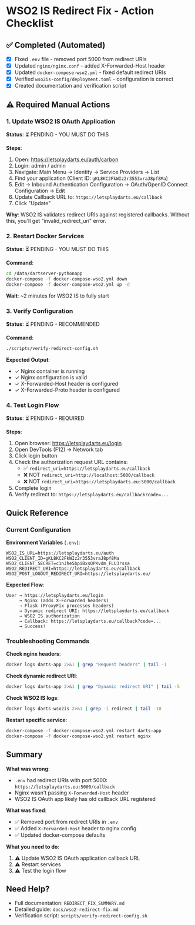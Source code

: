 # WSO2 IS Redirect Fix - Action Checklist

## ✅ Completed (Automated)

- [x] Fixed `.env` file - removed port 5000 from redirect URIs
- [x] Updated `nginx/nginx.conf` - added X-Forwarded-Host header
- [x] Updated `docker-compose-wso2.yml` - fixed default redirect URIs
- [x] Verified `wso2is-config/deployment.toml` - configuration is correct
- [x] Created documentation and verification script

## ⚠️ Required Manual Actions

### 1. Update WSO2 IS OAuth Application

**Status**: ⏳ PENDING - YOU MUST DO THIS

**Steps**:
1. Open: https://letsplaydarts.eu/auth/carbon
2. Login: admin / admin
3. Navigate: Main Menu → Identity → Service Providers → List
4. Find your application (Client ID: `gKL8KC2FkWIz2r3553vraJ8pf8Ma`)
5. Edit → Inbound Authentication Configuration → OAuth/OpenID Connect Configuration → Edit
6. Update Callback URL to: `https://letsplaydarts.eu/callback`
7. Click "Update"

**Why**: WSO2 IS validates redirect URIs against registered callbacks. Without this, you'll get "invalid_redirect_uri" error.

### 2. Restart Docker Services

**Status**: ⏳ PENDING - YOU MUST DO THIS

**Command**:
```bash
cd /data/dartserver-pythonapp
docker-compose -f docker-compose-wso2.yml down
docker-compose -f docker-compose-wso2.yml up -d
```

**Wait**: ~2 minutes for WSO2 IS to fully start

### 3. Verify Configuration

**Status**: ⏳ PENDING - RECOMMENDED

**Command**:
```bash
./scripts/verify-redirect-config.sh
```

**Expected Output**:
- ✓ Nginx container is running
- ✓ Nginx configuration is valid
- ✓ X-Forwarded-Host header is configured
- ✓ X-Forwarded-Proto header is configured

### 4. Test Login Flow

**Status**: ⏳ PENDING - REQUIRED

**Steps**:
1. Open browser: https://letsplaydarts.eu/login
2. Open DevTools (F12) → Network tab
3. Click login button
4. Check the authorization request URL contains:
   - ✅ `redirect_uri=https://letsplaydarts.eu/callback`
   - ❌ NOT `redirect_uri=http://localhost:5000/callback`
   - ❌ NOT `redirect_uri=https://letsplaydarts.eu:5000/callback`
5. Complete login
6. Verify redirect to: `https://letsplaydarts.eu/callback?code=...`

## Quick Reference

### Current Configuration

**Environment Variables** (`.env`):
```
WSO2_IS_URL=https://letsplaydarts.eu/auth
WSO2_CLIENT_ID=gKL8KC2FkWIz2r3553vraJ8pf8Ma
WSO2_CLIENT_SECRET=c1nJheSbpiBxsQPKvdm_FLU3rssa
WSO2_REDIRECT_URI=https://letsplaydarts.eu/callback
WSO2_POST_LOGOUT_REDIRECT_URI=https://letsplaydarts.eu/
```

**Expected Flow**:
```
User → https://letsplaydarts.eu/login
     → Nginx (adds X-Forwarded headers)
     → Flask (ProxyFix processes headers)
     → Dynamic redirect URI: https://letsplaydarts.eu/callback
     → WSO2 IS authorization
     → Callback: https://letsplaydarts.eu/callback?code=...
     → Success!
```

### Troubleshooting Commands

**Check nginx headers**:
```bash
docker logs darts-app 2>&1 | grep "Request headers" | tail -1
```

**Check dynamic redirect URI**:
```bash
docker logs darts-app 2>&1 | grep "Dynamic redirect URI" | tail -5
```

**Check WSO2 IS logs**:
```bash
docker logs darts-wso2is 2>&1 | grep -i redirect | tail -10
```

**Restart specific service**:
```bash
docker-compose -f docker-compose-wso2.yml restart darts-app
docker-compose -f docker-compose-wso2.yml restart nginx
```

## Summary

**What was wrong**: 
- `.env` had redirect URIs with port 5000: `https://letsplaydarts.eu:5000/callback`
- Nginx wasn't passing `X-Forwarded-Host` header
- WSO2 IS OAuth app likely has old callback URL registered

**What was fixed**:
- ✅ Removed port from redirect URIs in `.env`
- ✅ Added `X-Forwarded-Host` header to nginx config
- ✅ Updated docker-compose defaults

**What you need to do**:
1. ⚠️ Update WSO2 IS OAuth application callback URL
2. ⚠️ Restart services
3. ⚠️ Test the login flow

## Need Help?

- Full documentation: `REDIRECT_FIX_SUMMARY.md`
- Detailed guide: `docs/wso2-redirect-fix.md`
- Verification script: `scripts/verify-redirect-config.sh`